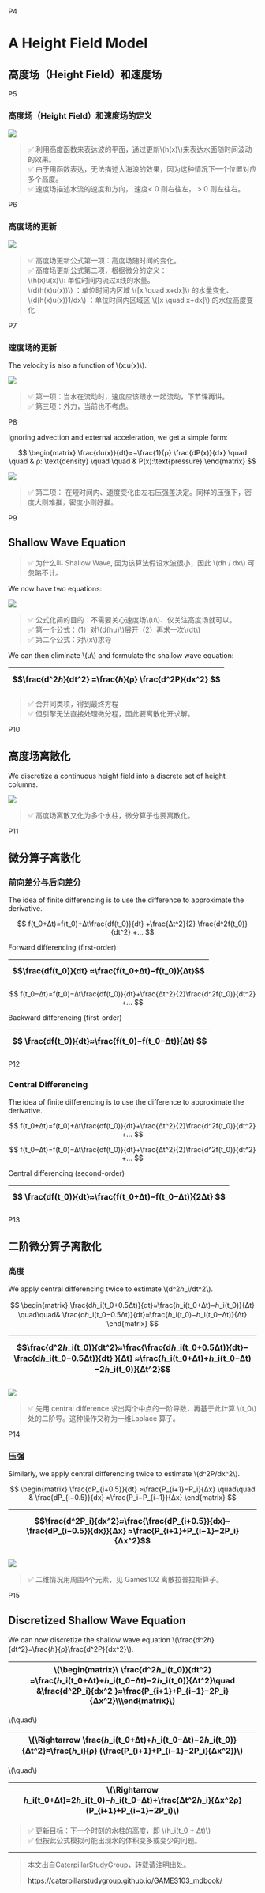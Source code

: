 P4   
# A Height Field Model   

## 高度场（Height Field）和速度场

P5   
### 高度场（Height Field）和速度场的定义

![](./assets/10-3.png)    


> &#x2705; 利用高度函数来表达波的平面，通过更新\\(h(x)\\)来表达水面随时间波动的效果。    
> &#x2705; 由于用函数表达，无法描述大海浪的效果，因为这种情况下一个位置对应多个高度。  
> &#x2705; 速度场描述水流的速度和方向， 速度< 0 则右往左， > 0 则左往右。   



P6   
### 高度场的更新

![](./assets/10-4-1.png) 

> &#x2705; 高度场更新公式第一项：高度场随时间的变化。  
> &#x2705; 高度场更新公式第二项，根据微分的定义：   
> \\(h(x)u(x)\\): 单位时间内流过x线的水量。     
> \\(d(h(x)u(x))\\) ：单位时间内区域 \\([x \quad x+dx]\\) 的水量变化、    
> \\(d(h(x)u(x))1/dx\\) ：单位时间内区域区 \\([x \quad x+dx]\\) 的水位高度变化    


P7   
### 速度场的更新

The velocity is also a function of \\(x:u(x)\\).   

![](./assets/10-5-1.png)    

> &#x2705; 第一项：当水在流动时，速度应该跟水一起流动，下节课再讲。  
> &#x2705; 第三项：外力，当前也不考虑。   


P8   

Ignoring advection and external acceleration, we get a simple form:   

$$
\begin{matrix}
\frac{du(x)}{dt}=−\frac{1}{ρ} \frac{dP(x)}{dx} \quad \quad & ρ: \text{density} \quad \quad & P(x):\text{pressure}
\end{matrix}
$$


![](./assets/10-6.png)   

> &#x2705; 第二项： 在短时间内、速度变化由左右压强差决定。同样的压强下，密度大则难推，密度小则好推。   


P9   
## Shallow Wave Equation   

> &#x2705; 为什么叫 Shallow Wave, 因为该算法假设水波很小，因此 \\(dh / dx\\) 可忽略不计。    

We now have two equations:   

![](./assets/10-7.png) 

> &#x2705; 公式化简的目的：不需要关心速度场\\(u\\)、仅关注高度场就可以。  
> &#x2705; 第一个公式：（1）对\\(d(hu)\\)展开（2）再求一次\\(dt\\)    
> &#x2705; 第二个公式：对\\(x\\)求导    

We can then eliminate \\(u\\) and formulate the shallow wave equation:    

| $$\frac{d^2ℎ}{dt^2} =\frac{ℎ}{ρ} \frac{d^2P}{dx^2} $$ |
|----|  

> &#x2705; 合并同类项，得到最终方程     
> &#x2705; 但引擎无法直接处理微分程，因此要离散化开求解。       

P10  
## 高度场离散化


We discretize a continuous height field into a discrete set of height columns.    

![](./assets/10-8.png)  

> &#x2705; 高度场离散又化为多个水柱，微分算子也要离散化。    

P11   

## 微分算子离散化   

### 前向差分与后向差分

The idea of finite differencing is to use the difference to approximate the derivative.     

 

$$
f(t_0+∆t)=f(t_0)+∆t\frac{df(t_0)}{dt} +\frac{∆t^2}{2} \frac{d^2f(t_0)}{dt^2} +…
$$

Forward differencing (first-order)   

| $$\frac{df(t_0)}{dt} ≈\frac{f(t_0+∆t)−f(t_0)}{∆t}$$ | 
|---|

$$
f(t_0−∆t)=f(t_0)−∆t\frac{df(t_0)}{dt}+\frac{∆t^2}{2}\frac{d^2f(t_0)}{dt^2} +…
$$

Backward differencing (first-order)     

| $$ \frac{df(t_0)}{dt}≈\frac{f(t_0)−f(t_0−∆t)}{∆t} $$ | 
|---|


P12   
### Central Differencing

The idea of finite differencing is to use the difference to approximate the derivative.    

$$
f(t_0+∆t)=f(t_0)+∆t\frac{df(t_0)}{dt}+\frac{∆t^2}{2}\frac{d^2f(t_0)}{dt^2} +…
$$

$$
f(t_0−∆t)=f(t_0)−∆t\frac{df(t_0)}{dt}+\frac{∆t^2}{2}\frac{d^2f(t_0)}{dt^2} +…
$$



Central differencing (second-order)   

| $$ \frac{df(t_0)}{dt}≈\frac{f(t_0+∆t)−f(t_0−∆t)}{2∆t} $$ | 
|---|




P13   
## 二阶微分算子离散化

### 高度   

We apply central differencing twice to estimate \\(d^2ℎ_i/dt^2\\).    

$$
\begin{matrix}
 \frac{dℎ_i(t_0+0.5∆t)}{dt}≈\frac{ℎ_i(t_0+∆t)−ℎ_i(t_0)}{∆t}  \quad\quad& \frac{dℎ_i(t_0−0.5∆t)}{dt}≈\frac{ℎ_i(t_0)−ℎ_i(t_0−∆t)}{∆t} 
\end{matrix}
$$

| $$\frac{d^2ℎ_i(t_0)}{dt^2}≈\frac{\frac{dℎ_i(t_0+0.5∆t)}{dt}−\frac{dℎ_i(t_0−0.5∆t)}{dt} }{∆t} ≈\frac{ℎ_i(t_0+∆t)+ℎ_i(t_0−∆t)−2ℎ_i(t_0)}{∆t^2}$$ |
|---|


![](./assets/10-12.png)   


> &#x2705; 先用 central difference 求出两个中点的一阶导数，再基于此计算 \\(t_0\\) 处的二阶导。这种操作又称为一维Laplace 算子。    



P14    

### 压强

Similarly, we apply central differencing twice to estimate \\(d^2P/dx^2\\).      

$$
\begin{matrix}
 \frac{dP_{i+0.5}}{dt} ≈\frac{P_{i+1}−P_i}{∆x} \quad\quad & \frac{dP_{i−0.5}}{dx} ≈\frac{P_i−P_{i−1}}{∆x} 
\end{matrix}
$$


|  $$\frac{d^2P_i}{dx^2}≈\frac{\frac{dP_{i+0.5}}{dx}−\frac{dP_{i−0.5}}{dx}}{∆x} ≈\frac{P_{i+1}+P_{i−1}−2P_i}{∆x^2}$$ |
|---|   

![](./assets/10-13.png)   


> &#x2705; 二维情况用周围4个元素，见 Games102 离散拉普拉斯算子。  


P15   
## Discretized Shallow Wave Equation    

We can now discretize the shallow wave equation \\(\frac{d^2ℎ}{dt^2}=\frac{ℎ}{ρ}\frac{d^2P}{dx^2}\\).     

 
| \\(\begin{matrix}\\ \frac{d^2ℎ_i(t_0)}{dt^2}≈\frac{ℎ_i(t_0+∆t)+ℎ_i(t_0−∆t)−2ℎ_i(t_0)}{∆t^2}\quad  &\frac{d^2P_i}{dx^2 }≈\frac{P_{i+1}+P_{i−1}−2P_i}{∆x^2}\\\\\end{matrix}\\)  |
|----|

\\(\quad\\)

|  \\(\Rightarrow \frac{ℎ_i(t_0+∆t)+ℎ_i(t_0−∆t)−2ℎ_i(t_0)}{∆t^2}=\frac{ℎ_i}{ρ} (\frac{P_{i+1}+P_{i−1}−2P_i}{∆x^2})\\)  |
|----|

\\(\quad\\)

|  \\(\Rightarrow ℎ_i(t_0+∆t)=2ℎ_i(t_0)−ℎ_i(t_0−∆t)+\frac{∆t^2ℎ_i}{∆x^2ρ}(P_{i+1}+P_{i−1}−2P_i)\\)  |
|----|


> &#x2705; 更新目标：下一个时刻的水柱的高度，即 \\(h_i(t_0 + ∆t)\\)    
> &#x2705; 但按此公式模拟可能出现水的体积变多或变少的问题。   

---------------------------------------
> 本文出自CaterpillarStudyGroup，转载请注明出处。
>
> https://caterpillarstudygroup.github.io/GAMES103_mdbook/
